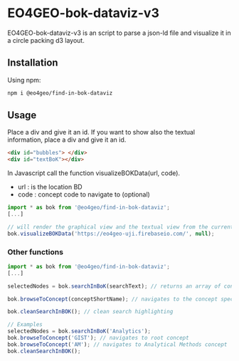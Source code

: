 # EO4GEO-bok-dataviz-v3

EO4GEO-bok-dataviz-v3 is an script to parse a json-ld file and visualize it in a circle packing d3 layout.

## Installation

Using npm: 

```bash
npm i @eo4geo/find-in-bok-dataviz
```

## Usage

Place a div and give it an id.
If you want to show also the textual information, place a div and give it an id.

```html
<div id="bubbles"> </div>
<div id="textBoK"></div>
```

In Javascript call the function visualizeBOKData(url, code).


- url : is the location BD
- code : concept code to navigate to (optional)


```javascript
import * as bok from '@eo4geo/find-in-bok-dataviz';
[...]

// will render the graphical view and the textual view from the current version in database
bok.visualizeBOKData('https://eo4geo-uji.firebaseio.com/', null); 

```

### Other functions

```javascript
import * as bok from '@eo4geo/find-in-bok-dataviz';
[...]

selectedNodes = bok.searchInBoK(searchText); // returns an array of concepts matching the searchText string

bok.browseToConcept(conceptShortName); // navigates to the concept specified

bok.cleanSearchInBOK(); // clean search highlighting

// Examples
selectedNodes = bok.searchInBoK('Analytics');
bok.browseToConcept('GIST'); // navigates to root concept
bok.browseToConcept('AM'); // navigates to Analytical Methods concept
bok.cleanSearchInBOK();

```